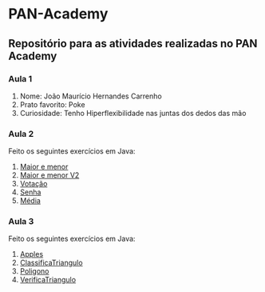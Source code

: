 # PAN-Academy

## Repositório para as atividades realizadas no PAN Academy
### Aula 1

1. Nome: João Maurício Hernandes Carrenho
2. Prato favorito: Poke
3. Curiosidade: Tenho Hiperflexibilidade nas juntas dos dedos das mão

### Aula 2
Feito os seguintes exercícios em Java:

1. [Maior e menor](https://github.com/joaomhernandes/PAN-Academy/blob/main/PrimeiroProjeto/src/MediaNotas.java)
2. [Maior e menor V2](https://github.com/joaomhernandes/PAN-Academy/blob/main/PrimeiroProjeto/src/MaiorMenorV2.java)
3. [Votação](https://github.com/joaomhernandes/PAN-Academy/blob/main/PrimeiroProjeto/src/Votacao.java)
4. [Senha](https://github.com/joaomhernandes/PAN-Academy/blob/main/PrimeiroProjeto/src/VerificaSenha.java)
5. [Média](https://github.com/joaomhernandes/PAN-Academy/blob/main/PrimeiroProjeto/src/MediaNotas.java)

### Aula 3
Feito os seguintes exercícios em Java:

1. [Apples](https://github.com/joaomhernandes/PAN-Academy/blob/main/PrimeiroProjeto/src/Apples.java)
2. [ClassificaTriangulo](https://github.com/joaomhernandes/PAN-Academy/blob/main/PrimeiroProjeto/src/ClassificaTriangulo.java)
3. [Poligono](https://github.com/joaomhernandes/PAN-Academy/blob/main/PrimeiroProjeto/src/Poligono.java)
4. [VerificaTriangulo](https://github.com/joaomhernandes/PAN-Academy/blob/main/PrimeiroProjeto/src/VerificaTriangulo.java)
